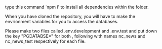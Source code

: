


type this command 'npm i' to install all dependencies within the folder. 

When you have cloned the repository, you will have to make the envrionment variables for you to access the databases. 

Please make two files called .env.development and .env.test and put down the key "PGDATABSE=" for both , following with names nc_news and nc_news_test respectively for each file. 